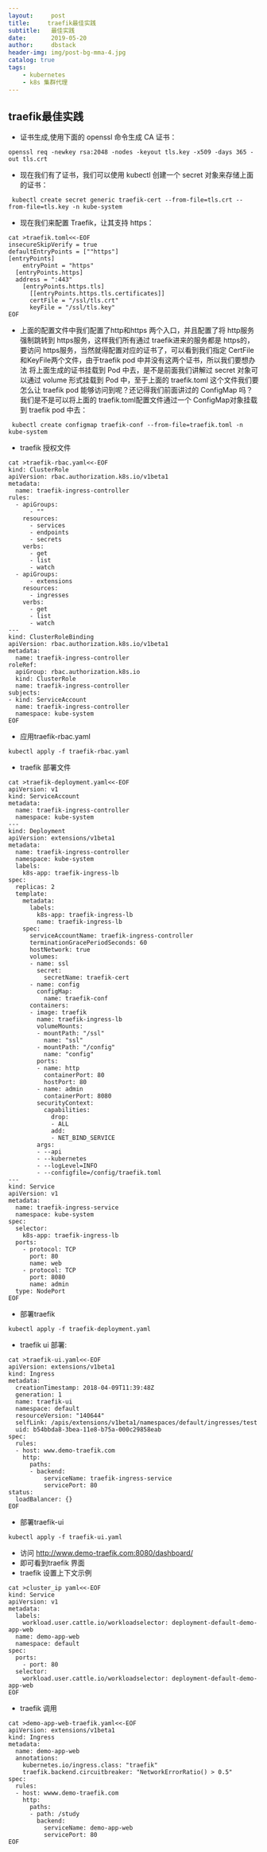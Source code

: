 ```yaml
---
layout:     post
title:     traefik最佳实践
subtitle:   最佳实践
date:       2019-05-20
author:     dbstack
header-img: img/post-bg-mma-4.jpg
catalog: true
tags:
    - kubernetes
    - k8s 集群代理
---
```

## traefik最佳实践
- 证书生成,使用下面的 openssl 命令生成 CA 证书：

```
openssl req -newkey rsa:2048 -nodes -keyout tls.key -x509 -days 365 -out tls.crt
```

- 现在我们有了证书，我们可以使用 kubectl 创建一个 secret 对象来存储上面的证书：

```
 kubectl create secret generic traefik-cert --from-file=tls.crt --from-file=tls.key -n kube-system
```

- 现在我们来配置 Traefik，让其支持 https：

```
cat >traefik.toml<<-EOF
insecureSkipVerify = true
defaultEntryPoints = [""https"]
[entryPoints]
    entryPoint = "https"
  [entryPoints.https]
  address = ":443"
    [entryPoints.https.tls]
      [[entryPoints.https.tls.certificates]]
      certFile = "/ssl/tls.crt"
      keyFile = "/ssl/tls.key"
EOF
```

- 上面的配置文件中我们配置了http和https 两个入口，并且配置了将 http服务强制跳转到 https服务，这样我们所有通过 traefik进来的服务都是 https的，
 要访问 https服务，当然就得配置对应的证书了，可以看到我们指定 CertFile和KeyFile两个文件，由于traefik pod 中并没有这两个证书，所以我们要想办法
 将上面生成的证书挂载到 Pod 中去，是不是前面我们讲解过 secret 对象可以通过 volume 形式挂载到 Pod 中，至于上面的 traefik.toml 这个文件我们要
 怎么让 traefik pod 能够访问到呢？还记得我们前面讲过的 ConfigMap 吗？我们是不是可以将上面的 traefik.toml配置文件通过一个 ConfigMap对象挂载
 到 traefik pod 中去：

```
 kubectl create configmap traefik-conf --from-file=traefik.toml -n kube-system
```

- traefik 授权文件
```
cat >traefik-rbac.yaml<<-EOF 
kind: ClusterRole
apiVersion: rbac.authorization.k8s.io/v1beta1
metadata:
  name: traefik-ingress-controller
rules:
  - apiGroups:
      - ""
    resources:
      - services
      - endpoints
      - secrets
    verbs:
      - get
      - list
      - watch
  - apiGroups:
      - extensions
    resources:
      - ingresses
    verbs:
      - get
      - list
      - watch
---
kind: ClusterRoleBinding
apiVersion: rbac.authorization.k8s.io/v1beta1
metadata:
  name: traefik-ingress-controller
roleRef:
  apiGroup: rbac.authorization.k8s.io
  kind: ClusterRole
  name: traefik-ingress-controller
subjects:
- kind: ServiceAccount
  name: traefik-ingress-controller
  namespace: kube-system
EOF

```

- 应用traefik-rbac.yaml

```
kubectl apply -f traefik-rbac.yaml
```

- traefik 部署文件

```
cat >traefik-deployment.yaml<<-EOF
apiVersion: v1
kind: ServiceAccount
metadata:
  name: traefik-ingress-controller
  namespace: kube-system
---
kind: Deployment
apiVersion: extensions/v1beta1
metadata:
  name: traefik-ingress-controller
  namespace: kube-system
  labels:
    k8s-app: traefik-ingress-lb
spec:
  replicas: 2
  template:
    metadata:
      labels:
        k8s-app: traefik-ingress-lb
        name: traefik-ingress-lb
    spec:
      serviceAccountName: traefik-ingress-controller
      terminationGracePeriodSeconds: 60
      hostNetwork: true
      volumes:
      - name: ssl
        secret:
          secretName: traefik-cert
      - name: config
        configMap:
          name: traefik-conf
      containers:
      - image: traefik
        name: traefik-ingress-lb
        volumeMounts:
        - mountPath: "/ssl"
          name: "ssl"
        - mountPath: "/config"
          name: "config"
        ports:
        - name: http
          containerPort: 80
          hostPort: 80
        - name: admin
          containerPort: 8080
        securityContext:
          capabilities:
            drop:
            - ALL
            add:
            - NET_BIND_SERVICE
        args:
        - --api
        - --kubernetes
        - --logLevel=INFO
        - --configfile=/config/traefik.toml
---
kind: Service
apiVersion: v1
metadata:
  name: traefik-ingress-service
  namespace: kube-system
spec:
  selector:
    k8s-app: traefik-ingress-lb
  ports:
    - protocol: TCP
      port: 80
      name: web
    - protocol: TCP
      port: 8080
      name: admin
  type: NodePort
EOF
```
- 部署traefik
```
kubectl apply -f traefik-deployment.yaml
```
- traefik ui 部署:
```
cat >traefik-ui.yaml<<-EOF
apiVersion: extensions/v1beta1
kind: Ingress
metadata:
  creationTimestamp: 2018-04-09T11:39:48Z
  generation: 1
  name: traefik-ui
  namespace: default
  resourceVersion: "140644"
  selfLink: /apis/extensions/v1beta1/namespaces/default/ingresses/test
  uid: b54bbda8-3bea-11e8-b75a-000c29858eab
spec:
  rules:
  - host: www.demo-traefik.com
    http:
      paths: 
      - backend:
          serviceName: traefik-ingress-service
          servicePort: 80
status:
  loadBalancer: {}
EOF
```
- 部署traefik-ui
```
kubectl apply -f traefik-ui.yaml
```

- 访问 http://www.demo-traefik.com:8080/dashboard/
- 即可看到traefik 界面
- traefik 设置上下文示例
```
cat >cluster_ip yaml<<-EOF
kind: Service
apiVersion: v1
metadata:
  labels:
    workload.user.cattle.io/workloadselector: deployment-default-demo-app-web
  name: demo-app-web
  namespace: default
spec:
  ports:
    - port: 80
  selector: 
    workload.user.cattle.io/workloadselector: deployment-default-demo-app-web
EOF
```
- traefik 调用
```
cat >demo-app-web-traefik.yaml<<-EOF
apiVersion: extensions/v1beta1
kind: Ingress
metadata:
  name: demo-app-web 
  annotations:
    kubernetes.io/ingress.class: "traefik"
    traefik.backend.circuitbreaker: "NetworkErrorRatio() > 0.5" 
spec:
  rules:
  - host: wwww.demo-traefik.com
    http:
      paths:
      - path: /study
        backend:
          serviceName: demo-app-web
          servicePort: 80
EOF
```







